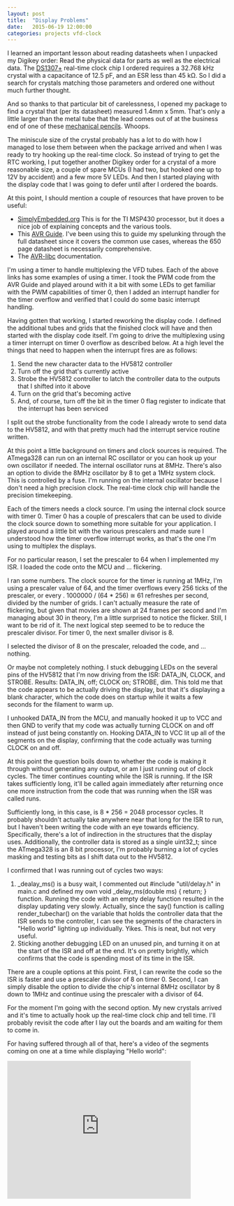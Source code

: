 ```yaml
---
layout: post
title:  "Display Problems"
date:   2015-06-19 12:00:00
categories: projects vfd-clock
---
```


I learned an important lesson about reading datasheets when I unpacked my Digikey order: Read the physical data for parts as well as the electrical data.  The [DS1307+](http://www.digikey.com/product-detail/en/DS1307%2B/DS1307%2B-ND/956883) real-time clock chip I ordered requires a 32.768 kHz crystal with a capacitance of 12.5 pF, and an ESR less than 45 k&#8486;.  So I did a search for crystals matching those parameters and ordered one without much further thought.

And so thanks to that particular bit of carelessness, I opened my package to find a crystal that (per its datasheet) measured 1.4mm x 5mm.  That's only a little larger than the metal tube that the lead comes out of at the business end of one of these [mechanical pencils](http://www.amazon.com/Pentel-Automatic-Pencil-Yellow-P209G/dp/B0026ZPWVY/ref=sr_1_3?ie=UTF8&qid=1434896065&sr=8-3&keywords=pentel+p209).  Whoops.

The miniscule size of the crystal probably has a lot to do with how I managed to lose them between when the package arrived and when I was ready to try hooking up the real-time clock.  So instead of trying to get the RTC working, I put together another Digikey order for a crystal of a more reasonable size, a couple of spare MCUs (I had two, but hooked one up to 12V by accident) and a few more 5V LEDs.  And then I started playing with the display code that I was going to defer until after I ordered the boards.

At this point, I should mention a couple of resources that have proven to be useful:

* [SimplyEmbedded.org](http://www.simplyembedded.org/tutorials/)  This is for the TI MSP430 processor, but it does a nice job of explaining concepts and the various tools.
* This [AVR Guide](https://sites.google.com/site/qeewiki/books/avr-guide).  I've been using this to guide my spelunking through the full datasheet since it covers the common use cases, whereas the 650 page datasheet is necessarily comprehensive.
* The [AVR-libc](http://www.nongnu.org/avr-libc/user-manual/) documentation.

I'm using a timer to handle multiplexing the VFD tubes.  Each of the above links has some examples of using a timer.  I took the PWM code from the AVR Guide and played around with it a bit with some LEDs to get familiar with the PWM capabilities of timer 0, then I added an interrupt handler for the timer overflow and verified that I could do some basic interrupt handling.

Having gotten that working, I started reworking the display code.  I defined the additional tubes and grids that the finished clock will have and then started with the display code itself.  I'm going to drive the multiplexing using a timer interrupt on timer 0 overflow as described below.  At a high level the things that need to happen when the interrupt fires are as follows:

1. Send the new character data to the HV5812 controller
2. Turn off the grid that's currently active
3. Strobe the HV5812 controller to latch the controller data to the outputs that I shifted into it above
4. Turn on the grid that's becoming active
5. And, of course, turn off the bit in the timer 0 flag register to indicate that the interrupt has been serviced

I split out the strobe functionality from the code I already wrote to send data to the HV5812, and with that pretty much had the interrupt service routine written.

At this point a little background on timers and clock sources is required.  The ATmega328 can run on an internal RC oscillator or you can hook up your own oscillator if needed.  The internal oscillator runs at 8MHz.  There's also an option to divide the 8MHz oscillator by 8 to get a 1MHz system clock.  This is controlled by a fuse.  I'm running on the internal oscillator because I don't need a high precision clock.  The real-time clock chip will handle the precision timekeeping.

Each of the timers needs a clock source.  I'm using the internal clock source with timer 0.  Timer 0 has a couple of prescalers that can be used to divide the clock source down to something more suitable for your application.  I played around a little bit with the various prescalers and made sure I understood how the timer overflow interrupt works, as that's the one I'm using to multiplex the displays.

For no particular reason, I set the prescaler to 64 when I implemented my ISR.  I loaded the code onto the MCU and ... flickering.

I ran some numbers.  The clock source for the timer is running at 1MHz, I'm using a prescaler value of 64, and the timer overflows every 256 ticks of the prescaler, or every .  1000000 / (64 * 256) &#x2245; 61 refreshes per second, divided by the number of grids.  I can't actually measure the rate of flickering, but given that movies are shown at 24 frames per second and I'm managing about 30 in theory, I'm a little surprised to notice the flicker.  Still, I want to be rid of it.  The next logical step seemed to be to reduce the prescaler divisor.  For timer 0, the next smaller divisor is 8.

I selected the divisor of 8 on the prescaler, reloaded the code, and ... nothing.

Or maybe not completely nothing.  I stuck debugging LEDs on the several pins of the HV5812 that I'm now driving from the ISR: DATA_IN, CLOCK, and STROBE.  Results:  DATA_IN, off; CLOCK on; STROBE, dim.  This told me that the code appears to be actually driving the display, but that it's displaying a blank character, which the code does on startup while it waits a few seconds for the filament to warm up.

I unhooked DATA_IN from the MCU, and manually hooked it up to VCC and then GND to verify that my code was actually turning CLOCK on and off instead of just being constantly on.  Hooking DATA_IN to VCC lit up all of the segments on the display, confirming that the code actually was turning CLOCK on and off.

At this point the question boils down to whether the code is making it through without generating any output, or am I just running out of clock cycles.  The timer continues counting while the ISR is running.  If the ISR takes sufficiently long, it'll be called again immediately after returning once one more instruction from the code that was running when the ISR was called runs.

Sufficiently long, in this case, is 8 * 256 = 2048 processor cycles.  It probably shouldn't actually take anywhere near that long for the ISR to run, but I haven't been writing the code with an eye towards efficiency.  Specifically, there's a lot of indirection in the structures that the display uses.  Additionally, the controller data is stored as a single uint32_t; since the ATmega328 is an 8 bit processor, I'm probably burning a lot of cycles masking and testing bits as I shift data out to the HV5812.

I confirmed that I was running out of cycles two ways:

1. \_dealay\_ms() is a busy wait,  I commented out #include "util/delay.h" in main.c and defined my own void _delay_ms(double ms) { return; } function.  Running the code with an empty delay function resulted in the display updating very slowly.  Actually, since the say() function is calling render_tubechar() on the variable that holds the controller data that the ISR sends to the controller, I can see the segments of the characters in "Hello world" lighting up individually.  Yikes.  This is neat, but not very useful.
2.  Sticking another debugging LED on an unused pin, and turning it on at the start of the ISR and off at the end.  It's on pretty brightly, which confirms that the code is spending most of its time in the ISR.

There are a couple options at this point.  First, I can rewrite the code so the ISR is faster and use a prescaler divisor of 8 on timer 0.  Second, I can simply disable the option to divide the chip's internal 8MHz oscillator by 8 down to 1MHz and continue using the prescaler with a divisor of 64.

For the moment I'm going with the second option.  My new crystals arrived and it's time to actually hook up the real-time clock chip and tell time.  I'll probably revisit the code after I lay out the boards and am waiting for them to come in.

For having suffered through all of that, here's a video of the segments coming on one at a time while displaying "Hello world":

<iframe width="420" height="315" src="https://www.youtube.com/embed/wky7yqkKEWY" frameborder="0" allowfullscreen></iframe>
